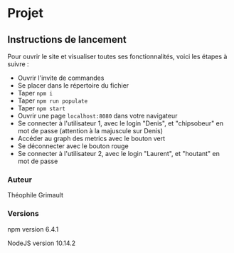 # Projet

## Instructions de lancement
Pour ouvrir le site et visualiser toutes ses fonctionnalités, voici les étapes à suivre :
 - Ouvrir l'invite de commandes
 - Se placer dans le répertoire du fichier
 - Taper `npm i`
 - Taper `npm run populate`
 - Taper `npm start`
 - Ouvrir une page `localhost:8080` dans votre navigateur
 - Se connecter à l'utilisateur 1, avec le login "Denis", et "chipsobeur" en mot de passe (attention à la majuscule sur Denis)
 - Accéder au graph des metrics avec le bouton vert
 - Se déconnecter avec le bouton rouge
 - Se connecter à l'utilisateur 2, avec le login "Laurent", et "houtant" en mot de passe

### Auteur
Théophile Grimault

### Versions
npm version 6.4.1

NodeJS version 10.14.2
